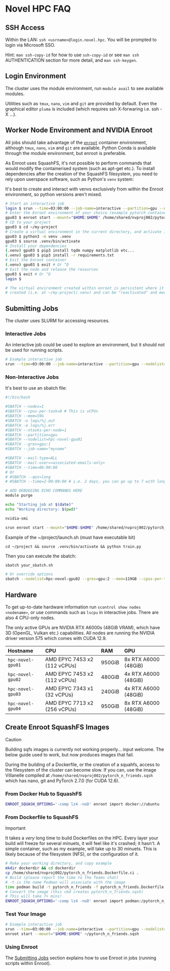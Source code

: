 # Novel HPC FAQ

## SSH Access

Within the LAN: `ssh <usrname>@login.novel.hpc`. You will be prompted to login via Microsoft SSO.

Hint: `man ssh-copy-id` for how to use `ssh-copy-id` or see `man ssh` AUTHENTICATION section for more detail, and `man ssh-keygen`.

## Login Environment

The cluster uses the module environment, run `module avail` to see available modules.

Utilities such as `tmux`, `nano`, `vim` and `git` are provided by default. Even the graphical editor `pluma` is included (which requires ssh X-forwaring i.e. ssh -X ...).

## Worker Node Environment and NVIDIA Enroot

All jobs should take advantage of the [`enroot`](https://github.com/NVIDIA/enroot) container environment, although `tmux`, `nano`, `vim` and `git` are available.
Python Conda is available through the module environment, but enroot is preferable.

As Enroot uses SquashFS, it's not possible to perform commands that would modify the containerised system (such as apt-get etc.). To install dependencies after the creation of the SquashFS filesystem, you need to rely upon userspace software, such as Python's `venv` system:

It's best to create and interact with venvs exclusively from within the Enroot environment, so python versions aren't mixed.

```bash
# Start an interactive job
login $ srun --time=03:00:00 --job-name=interactive --partition=gpu --nodelist=hpc-novel-gpu03 --gres=gpu:nvidia_rtx_a6000:1 --mem=59G --cpus-per-task=8 --pty bash
# Enter the Enroot environment of your choice (example pytorch container here)
gpu03 $ enroot start --mount="$HOME:$HOME" /home/shared/nvproj002/pytorch_n_friends.sqsh
# CD to your project
gpu03 $ cd ~/my-project
# Create a virtual environment in the current directory, and activate it
gpu03 $ python3 -m venv .venv
gpu03 $ source .venv/bin/activate
# Install your dependencies
(.venv) gpu03 $ pip3 install tqdm numpy matplotlib etc...
(.venv) gpu03 $ pip3 install -r requirements.txt
# Exit the Enroot container
(.venv) gpu03 $ exit # Or ^D
# Exit the node and release the resources
gpu03 $ exit # Or ^D
login $

# The virtual environment created within enroot is persistent where it was
# created (i.e. at ~/my-project/.venv) and can be "reactivated" and modified at any time
```

## Submitting Jobs

The cluster uses SLURM for accessing resources.

### Interactive Jobs

An interactive job could be used to explore an environment, but it should not be used for running scripts.
```bash
# Example interactive job
srun --time=03:00:00 --job-name=interactive --partition=gpu --nodelist=hpc-novel-gpu03 --gres=gpu:nvidia_rtx_a6000:1 --mem=59G --cpus-per-task=8 --pty bash
```

### Non-Interactive Jobs

It's best to use an sbatch file:
```bash
#!/bin/bash

#SBATCH --nodes=1
#SBATCH --cpus-per-task=8 # This is vCPUs
#SBATCH --mem=59G
#SBATCH -o logs/%j.out
#SBATCH -e logs/%j.err
#SBATCH --ntasks-per-node=1
#SBATCH --partition=gpu
#SBATCH --nodelist=hpc-novel-gpu01
#SBATCH --gres=gpu:1
#SBATCH --job-name="myname"

#SBATCH --mail-type=ALL
#SBATCH --mail-user=<associated-emails-only>
#SBATCH --time=06:00:00
# Or
# #SBATCH --qos=long 
# #SBATCH --time=2-00:00:00 # i.e. 2 days, you can go up to 7 with long QOS

# ADD DEBUGGING ECHO COMMANDS HERE
module purge

echo "Starting job at $(date)"
echo "Working directory: $(pwd)"

nvidia-smi

srun enroot start --mount="$HOME:$HOME" /home/shared/nvproj002/pytorch_n_friends.sqsh $HOME/project/launch.sh
```

Example of the ~/project/launch.sh (must have executable bit)
```
cd ~/project && source .venv/bin/activate && python train.py
```

Then you can execute the sbatch:
```bash
sbatch your_sbatch.sh

# Or override options
sbatch --nodelist=hpc-novel-gpu02 --gres=gpu:2 --mem=119GB --cpus-per-task=32 your_sbatch.sh
```

## Hardware

To get up-to-date hardware information run `scontrol show nodes <nodename>`, or use commands such as `lscpu` in interactive jobs. There are also 4 CPU-only nodes.

The only active GPUs are NVIDIA RTX A6000s (48GiB VRAM), which have 3D (OpenGL, Vulkan etc.) capabilities. All nodes are running the NVIDIA driver version 575 which comes with CUDA 12.9.

| Hostname          | CPU                          | RAM    | GPU                  |
| :---------------- | :--------------------------- | :----- | :------------------- |
| `hpc-novel-gpu01` | AMD EPYC 7453 x2 (112 vCPUs) | 950GiB | 8x RTX A6000 (48GiB) |
| `hpc-novel-gpu02` | AMD EPYC 7453 x2 (112 vCPUs) | 480GiB | 4x RTX A6000 (48GiB) |
| `hpc-novel-gpu03` | AMD EPYC 7343 x1 (32 vCPUs)  | 240GiB | 4x RTX A6000 (48GiB) |
| `hpc-novel-gpu04` | AMD EPYC 7713 x2 (256 vCPUs) | 950GiB | 8x RTX A6000 (48GiB) |

## Create Enroot SquashFS Images

> [!CAUTION]
> Building sqfs images is currently not working properly... input welcome. The below guide used to work, but now produces images that fail.

During the building of a Dockerfile, or the creation of a squahfs, access to the filesystem of the cluster can become slow. If you can, use the image Villanelle compiled at `/home/shared/nvproj002/pytorch_n_friends.sqsh` which has nano, git and PyTorch 2.7.0 (for CUDA 12.6).

### From Docker Hub to SquashFS

```bash
ENROOT_SQUASH_OPTIONS='-comp lz4 -noD' enroot import docker://ubuntu
```

### From Dockerfile to SquashFS

> [!IMPORTANT]
> It takes a *very* long time to build Dockerfiles on the HPC. Every layer your build will freeze for several minuets, it will feel like it's crashed; it hasn't. A simple container, such as my example, will take up to 30 minuets. This is likely because of the filesystem (NFS), or the configuration of it.

```bash
# Make your working directory, and copy example
mkdir dockerdir && cd dockerdir
cp /home/shared/nvproj002/pytorch_n_friends.Dockerfile.ci .
# Build (please report the time to the Teams chat)
# -t is the name Podman will associate with the image
time podman build -t pytorch_n_friends -f pytorch_n_friends.Dockerfile.ci .
# Convert the image (this cmd creates pytorch_n_friends.sqsh)
# This will take 7+ mins!
ENROOT_SQUASH_OPTIONS='-comp lz4 -noD' enroot import podman:/pytorch_n_friends
```

### Test Your Image

```bash
# Example interactive job
srun --time=03:00:00 --job-name=interactive --partition=gpu --nodelist=hpc-novel-gpu03 --gres=gpu:nvidia_rtx_a6000:1 --mem=59G --cpus-per-task=8 --pty bash
enroot start --mount="$HOME:$HOME" ~/pytorch_n_friends.sqsh
```

### Using Enroot

The [Submitting Jobs](#submitting-jobs) section explains how to use Enroot in jobs (running scripts within Enroot).

